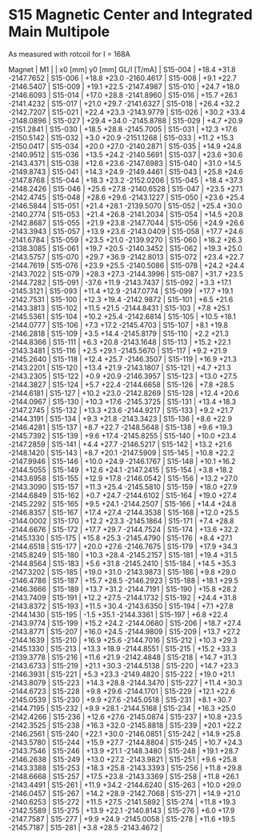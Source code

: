 S15 Magnetic Center and Integrated Main Multipole
=================================================

As measured with rotcoil for I = 168A

Magnet  |             M1               |
        | x0 [mm]  y0 [mm] GL/I [T/mA] |
S15-004 |   +18.4    +31.8 -2147.7652  |
S15-006 |   +18.8    +23.0 -2160.4617  |
S15-008 |    +9.1    +22.7 -2146.5407  |
S15-009 |   +19.1    +22.5 -2147.4987  |
S15-010 |   +24.7    +18.0 -2146.6093  |
S15-014 |   +17.0    +28.8 -2141.8960  |
S15-016 |   +15.7    +26.1 -2141.4232  |
S15-017 |   +21.0    +29.7 -2141.6327  |
S15-018 |   +26.4    +32.2 -2142.7207  |
S15-021 |   +22.4    +23.3 -2143.9779  |
S15-026 |   +30.2    +33.4 -2148.0896  |
S15-027 |   +29.4    +34.0 -2145.8788  |
S15-029 |    +4.7    +20.9 -2151.2841  |
S15-030 |   +18.5    +28.8 -2145.7005  |
S15-031 |   +12.3    +17.6 -2150.5142  |
S15-032 |    +3.0    +20.9 -2151.1268  |
S15-033 |   +11.2    +15.3 -2150.0417  |
S15-034 |   +20.0    +27.0 -2140.2871  |
S15-035 |   +14.9    +24.8 -2140.9512  |
S15-036 |   +13.5    +24.2 -2140.5691  |
S15-037 |   +23.6    +30.6 -2143.4371  |
S15-038 |   +12.6    +23.6 -2147.6983  |
S15-040 |   +31.0    +14.5 -2149.8743  |
S15-041 |   +14.3    +24.9 -2149.4461  |
S15-043 |   +25.8    +24.6 -2147.8768  |
S15-044 |   +18.3    +23.2 -2152.0206  |
S15-045 |   +18.4    +37.3 -2148.2426  |
S15-046 |   +25.6    +27.8 -2140.6528  |
S15-047 |   +23.5    +27.1 -2142.4745  |
S15-048 |   +28.6    +29.6 -2143.1227  |
S15-050 |   +23.6    +25.4 -2146.5844  |
S15-051 |   +21.4    +28.1 -2139.5070  |
S15-052 |   +25.4    +30.0 -2140.2774  |
S15-053 |   +21.4    +26.8 -2141.2034  |
S15-054 |   +14.5    +20.8 -2142.8687  |
S15-055 |   +21.9    +23.8 -2147.7044  |
S15-056 |   +24.9    +26.6 -2143.3943  |
S15-057 |   +13.9    +23.6 -2143.0409  |
S15-058 |   +17.7    +24.6 -2141.6784  |
S15-059 |   +23.5    +21.0 -2139.9270  |
S15-060 |   +18.2    +26.3 -2138.3085  |
S15-061 |   +19.7    +20.5 -2140.3452  |
S15-062 |   +19.3    +25.0 -2143.5757  |
S15-070 |   +29.7    +36.9 -2142.8013  |
S15-072 |   +23.4    +22.7 -2144.7619  |
S15-076 |   +23.9    +25.5 -2140.5086  |
S15-078 |   +24.2    +24.4 -2143.7022  |
S15-079 |   +28.3    +27.3 -2144.3996  |
S15-087 |   +31.7    +23.5 -2144.7282  |
S15-091 |   -37.6    +11.9 -2143.7437  |
S15-092 |    +3.3    +17.1 -2145.3121  |
S15-093 |   +11.4    +12.9 -2147.0774  |
S15-099 |   +17.7    +19.1 -2142.7531  |
S15-100 |   +12.3    +19.4 -2142.9872  |
S15-101 |    +6.5    +21.6 -2143.3813  |
S15-102 |   +11.5    +21.5 -2144.8431  |
S15-103 |    +7.8    +25.1 -2145.5361  |
S15-104 |   +10.2    +25.4 -2142.6814  |
S15-105 |   +10.5    +18.1 -2144.0777  |
S15-106 |    +7.3    +17.2 -2145.4703  |
S15-107 |    +8.1    +19.8 -2146.2818  |
S15-109 |    +3.5    +14.4 -2145.8179  |
S15-110 |    +2.2    +21.3 -2144.8366  |
S15-111 |    +6.3    +20.8 -2143.1648  |
S15-113 |   +15.2    +22.1 -2143.3481  |
S15-116 |    +2.5    +29.1 -2145.5670  |
S15-117 |    +9.2    +21.9 -2145.2640  |
S15-118 |   +12.4    +25.7 -2146.3507  |
S15-119 |   +16.9    +21.3 -2143.2201  |
S15-120 |   +13.4    +21.9 -2143.1807  |
S15-121 |    +4.7    +21.3 -2143.2305  |
S15-122 |    +0.9    +20.9 -2146.3957  |
S15-123 |   +13.0    +27.5 -2144.3827  |
S15-124 |    +5.7    +22.4 -2144.6658  |
S15-126 |    +7.8    +28.5 -2144.6181  |
S15-127 |   +10.2    +23.0 -2142.8269  |
S15-128 |   +12.4    +20.6 -2144.0967  |
S15-130 |   +10.3    +17.6 -2145.3725  |
S15-131 |   +13.4    +18.3 -2147.2745  |
S15-132 |   +13.3    +23.6 -2144.9217  |
S15-133 |    +9.2    +21.7 -2144.3191  |
S15-134 |    +9.3    +21.8 -2143.3423  |
S15-136 |    +8.6    +22.9 -2146.4281  |
S15-137 |    +8.7    +22.7 -2148.5648  |
S15-138 |    +9.6    +19.3 -2145.7392  |
S15-139 |    +9.6    +17.4 -2145.8255  |
S15-140 |   +10.0    +23.4 -2147.2859  |
S15-141 |    +4.4    +27.7 -2146.5217  |
S15-142 |   +13.2    +21.6 -2148.1420  |
S15-143 |    +8.7    +20.1 -2147.5909  |
S15-145 |   +10.8    +22.2 -2147.9946  |
S15-146 |   +10.0    +24.9 -2146.1767  |
S15-148 |   +10.1    +16.2 -2144.5055  |
S15-149 |   +12.6    +24.1 -2147.2415  |
S15-154 |    +3.8    +18.2 -2143.6958  |
S15-155 |   +12.9    +17.8 -2146.0542  |
S15-156 |   +13.2    +27.0 -2143.3090  |
S15-157 |   +11.3    +25.4 -2145.5810  |
S15-159 |   +18.0    +27.9 -2144.6849  |
S15-162 |    +0.7    +24.7 -2144.6102  |
S15-164 |   +19.0    +27.4 -2145.2292  |
S15-165 |    +9.5    +24.1 -2144.2507  |
S15-166 |   +14.4    +24.8 -2146.8357  |
S15-167 |   +17.4    +27.4 -2144.3538  |
S15-168 |   +12.0    +25.5 -2144.0002  |
S15-170 |   +12.2    +23.3 -2145.1864  |
S15-171 |    +7.4    +28.8 -2144.6676  |
S15-172 |   +17.7    +29.7 -2144.7524  |
S15-174 |   +13.6    +32.2 -2145.1330  |
S15-175 |   +15.8    +25.3 -2145.4790  |
S15-176 |    +8.4    +27.1 -2144.6518  |
S15-177 |   +20.0    +27.6 -2146.7675  |
S15-179 |   +17.9    +34.3 -2145.8249  |
S15-180 |   +10.3    +28.4 -2145.2157  |
S15-181 |   +19.4    +31.5 -2144.8564  |
S15-183 |    +5.6    +31.8 -2145.2410  |
S15-184 |   +14.5    +35.3 -2147.3202  |
S15-185 |   +19.0    +31.0 -2143.9873  |
S15-186 |    +9.8    +29.0 -2146.4786  |
S15-187 |   +15.7    +28.5 -2146.2923  |
S15-188 |   +18.1    +29.5 -2146.3666  |
S15-189 |   +13.7    +31.2 -2144.7191  |
S15-190 |   +15.8    +28.2 -2143.7409  |
S15-191 |   +12.2    +27.5 -2144.1732  |
S15-192 |   +24.4    +31.8 -2143.8372  |
S15-193 |   +11.5    +30.4 -2143.6350  |
S15-194 |    +7.1    +27.8 -2144.1430  |
S15-195 |    -1.5    +35.1 -2144.3361  |
S15-197 |    +6.8    +22.4 -2143.9774  |
S15-199 |   +15.2    +24.2 -2144.0680  |
S15-206 |   +18.7    +27.4 -2143.8771  |
S15-207 |   +16.0    +24.5 -2144.9809  |
S15-209 |   +13.7    +27.2 -2144.1639  |
S15-210 |   +16.9    +25.6 -2144.7016  |
S15-212 |   +10.3    +29.3 -2145.1330  |
S15-213 |   +13.3    +18.9 -2144.8551  |
S15-215 |   +15.2    +33.3 -2139.3778  |
S15-216 |   +11.6    +21.9 -2142.4848  |
S15-218 |   +14.7    +31.3 -2143.6733  |
S15-219 |   +21.1    +30.3 -2144.5138  |
S15-220 |   +14.7    +23.3 -2146.3931  |
S15-221 |    +5.3    +23.3 -2149.4820  |
S15-222 |   +19.0    +21.1 -2143.8079  |
S15-223 |   +14.3    +28.8 -2144.3470  |
S15-227 |   +11.4    +30.3 -2144.6723  |
S15-228 |    +9.8    +29.6 -2144.1701  |
S15-229 |   +12.1    +22.6 -2145.0539  |
S15-230 |    +9.9    +27.6 -2145.0518  |
S15-231 |    +8.1    +30.7 -2144.7195  |
S15-232 |    +9.9    +28.1 -2144.5168  |
S15-234 |   +16.3    +25.0 -2142.4266  |
S15-236 |   +12.6    +27.6 -2145.0874  |
S15-237 |   +10.8    +23.5 -2142.3525  |
S15-238 |   +16.3    +32.0 -2145.8818  |
S15-239 |   +20.1    +22.2 -2146.2561  |
S15-240 |   +22.1    +30.0 -2146.0851  |
S15-242 |   +14.9    +25.8 -2143.5780  |
S15-244 |   +15.9    +27.7 -2144.8804  |
S15-245 |   +10.7    +24.3 -2143.7546  |
S15-246 |   +13.9    +21.1 -2148.3480  |
S15-248 |   +19.1    +28.7 -2146.2638  |
S15-249 |   +13.0    +27.2 -2143.9821  |
S15-251 |    +9.6    +25.8 -2143.3388  |
S15-253 |   +18.3    +25.8 -2143.3393  |
S15-256 |   +11.8    +29.8 -2148.6668  |
S15-257 |   +17.5    +23.8 -2143.3369  |
S15-258 |   +11.8    +26.1 -2143.4491  |
S15-261 |   +11.9    +34.2 -2144.6240  |
S15-263 |   +10.0    +29.0 -2146.0457  |
S15-267 |   +14.2    +28.9 -2142.7068  |
S15-271 |   +14.9    +21.0 -2140.6253  |
S15-272 |   +11.5    +27.5 -2141.5892  |
S15-274 |   +11.8    +19.3 -2142.5589  |
S15-275 |   +13.9    +22.1 -2140.8143  |
S15-276 |    +6.0    +17.9 -2147.7587  |
S15-277 |    +9.9    +24.9 -2145.0058  |
S15-278 |   +11.6    +19.5 -2145.7187  |
S15-281 |    +3.8    +28.5 -2143.4672  |
